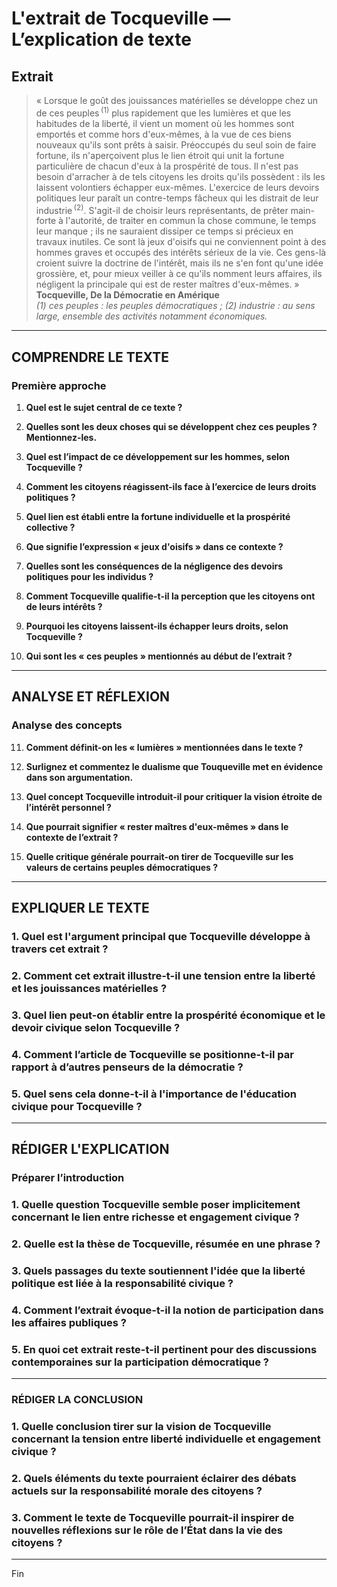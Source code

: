 # L'extrait de Tocqueville — L’explication de texte

## Extrait
> « Lorsque le goût des jouissances matérielles se développe chez un de ces peuples&#x202F;<sup>(1)</sup> plus rapidement que les lumières et que les habitudes de la liberté, il vient un moment où les hommes sont emportés et comme hors d'eux-mêmes, à la vue de ces biens nouveaux qu'ils sont prêts à saisir. Préoccupés du seul soin de faire fortune, ils n'aperçoivent plus le lien étroit qui unit la fortune particulière de chacun d'eux à la prospérité de tous. Il n'est pas besoin d'arracher à de tels citoyens les droits qu'ils possèdent : ils les laissent volontiers échapper eux-mêmes. L'exercice de leurs devoirs politiques leur paraît un contre-temps fâcheux qui les distrait de leur industrie&#x202F;<sup>(2)</sup>. S'agit-il de choisir leurs représentants, de prêter main-forte à l'autorité, de traiter en commun la chose commune, le temps leur manque ; ils ne sauraient dissiper ce temps si précieux en travaux inutiles. Ce sont là jeux d'oisifs qui ne conviennent point à des hommes graves et occupés des intérêts sérieux de la vie. Ces gens-là croient suivre la doctrine de l'intérêt, mais ils ne s'en font qu'une idée grossière, et, pour mieux veiller à ce qu'ils nomment leurs affaires, ils négligent la principale qui est de rester maîtres d'eux-mêmes. »  
> **Tocqueville, De la Démocratie en Amérique**  
> *(1) ces peuples : les peuples démocratiques ; (2) industrie : au sens large, ensemble des activités notamment économiques.*

---

## COMPRENDRE LE TEXTE

### Première approche

1. **Quel est le sujet central de ce texte ?**

2. **Quelles sont les deux choses qui se développent chez ces peuples ? Mentionnez-les.**

3. **Quel est l’impact de ce développement sur les hommes, selon Tocqueville ?**

4. **Comment les citoyens réagissent-ils face à l’exercice de leurs droits politiques ?**

5. **Quel lien est établi entre la fortune individuelle et la prospérité collective ?**

6. **Que signifie l’expression « jeux d'oisifs » dans ce contexte ?**

7. **Quelles sont les conséquences de la négligence des devoirs politiques pour les individus ?**

8. **Comment Tocqueville qualifie-t-il la perception que les citoyens ont de leurs intérêts ?**

9. **Pourquoi les citoyens laissent-ils échapper leurs droits, selon Tocqueville ?**

10. **Qui sont les « ces peuples » mentionnés au début de l’extrait ?**

---

## ANALYSE ET RÉFLEXION

### Analyse des concepts

11. **Comment définit-on les « lumières » mentionnées dans le texte ?**

12. **Surlignez et commentez le dualisme que Touqueville met en évidence dans son argumentation.**

13. **Quel concept Tocqueville introduit-il pour critiquer la vision étroite de l’intérêt personnel ?**

14. **Que pourrait signifier « rester maîtres d'eux-mêmes » dans le contexte de l’extrait ?** 

15. **Quelle critique générale pourrait-on tirer de Tocqueville sur les valeurs de certains peuples démocratiques ?**

---

## EXPLIQUER LE TEXTE

### 1. Quel est l'argument principal que Tocqueville développe à travers cet extrait ?

### 2. Comment cet extrait illustre-t-il une tension entre la liberté et les jouissances matérielles ?

### 3. Quel lien peut-on établir entre la prospérité économique et le devoir civique selon Tocqueville ?

### 4. Comment l’article de Tocqueville se positionne-t-il par rapport à d’autres penseurs de la démocratie ?

### 5. Quel sens cela donne-t-il à l'importance de l'éducation civique pour Tocqueville ?

---

## RÉDIGER L'EXPLICATION

### Préparer l’introduction

### 1. Quelle question Tocqueville semble poser implicitement concernant le lien entre richesse et engagement civique ? 

### 2. Quelle est la thèse de Tocqueville, résumée en une phrase ?

### 3. Quels passages du texte soutiennent l'idée que la liberté politique est liée à la responsabilité civique ?

### 4. Comment l’extrait évoque-t-il la notion de participation dans les affaires publiques ?

### 5. En quoi cet extrait reste-t-il pertinent pour des discussions contemporaines sur la participation démocratique ?

---

### RÉDIGER LA CONCLUSION

### 1. Quelle conclusion tirer sur la vision de Tocqueville concernant la tension entre liberté individuelle et engagement civique ?

### 2. Quels éléments du texte pourraient éclairer des débats actuels sur la responsabilité morale des citoyens ?

### 3. Comment le texte de Tocqueville pourrait-il inspirer de nouvelles réflexions sur le rôle de l’État dans la vie des citoyens ?

--- 

Fin